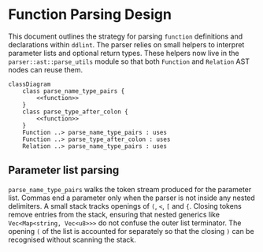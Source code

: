 # Function Parsing Design

This document outlines the strategy for parsing `function` definitions and
declarations within `ddlint`. The parser relies on small helpers to interpret
parameter lists and optional return types. These helpers now live in the
`parser::ast::parse_utils` module so that both `Function` and `Relation` AST
nodes can reuse them.

```mermaid
classDiagram
    class parse_name_type_pairs {
        <<function>>
    }
    class parse_type_after_colon {
        <<function>>
    }
    Function ..> parse_name_type_pairs : uses
    Function ..> parse_type_after_colon : uses
    Relation ..> parse_name_type_pairs : uses
```

## Parameter list parsing

`parse_name_type_pairs` walks the token stream produced for the parameter list.
Commas end a parameter only when the parser is not inside any nested delimiters.
A small stack tracks openings of `(`, `<`, `[` and `{`. Closing tokens remove
entries from the stack, ensuring that nested generics like
`Vec<Map<string, Vec<u8>>>` do not confuse the outer list terminator. The
opening `(` of the list is accounted for separately so that the closing `)` can
be recognised without scanning the stack.
